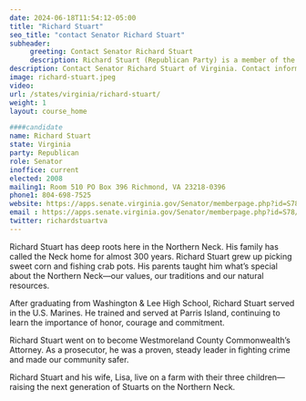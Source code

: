 ```yaml
---
date: 2024-06-18T11:54:12-05:00
title: "Richard Stuart"
seo_title: "contact Senator Richard Stuart"
subheader:
     greeting: Contact Senator Richard Stuart
     description: Richard Stuart (Republican Party) is a member of the Virginia State Senate, representing District 25. He assumed office on January 10, 2024, and his current term ends on January 12, 2028.
description: Contact Senator Richard Stuart of Virginia. Contact information for Richard Stuart includes email address, phone number, and mailing address.
image: richard-stuart.jpeg
video:
url: /states/virginia/richard-stuart/
weight: 1
layout: course_home

####candidate
name: Richard Stuart
state: Virginia
party: Republican
role: Senator
inoffice: current
elected: 2008
mailing1: Room 510 PO Box 396 Richmond, VA 23218-0396
phone1: 804-698-7525
website: https://apps.senate.virginia.gov/Senator/memberpage.php?id=S78/
email : https://apps.senate.virginia.gov/Senator/memberpage.php?id=S78/
twitter: richardstuartva
---
```

Richard Stuart has deep roots here in the Northern Neck. His family has called the Neck home for almost 300 years. Richard Stuart grew up picking sweet corn and fishing crab pots. His parents taught him what’s special about the Northern Neck—our values, our traditions and our natural resources. 

 

After graduating from Washington & Lee High School, Richard Stuart served in the U.S. Marines. He trained and served at Parris Island, continuing to learn the importance of honor, courage and commitment.

 

Richard Stuart went on to become Westmoreland County Commonwealth’s Attorney. As a prosecutor, he was a proven, steady leader in fighting crime and made our community safer.

 

Richard Stuart and his wife, Lisa, live on a farm with their three children—raising the next generation of Stuarts on the Northern Neck.
